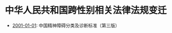 # 中华人民共和国跨性别相关法律法规变迁

- [2001-01-01][]: 中国精神障碍分类及诊断标准（第三版）

[2001-01-01]: https://github.com/mtf-wiki/legal-spec/commit/2001-01-01
